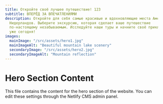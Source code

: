 ```yaml
---
title: Откройте своё лучшее путешествие! 123
subtitle: ВПЕРЁД ЗА ВПЕЧАТЛЕНИЯМИ
description: Откройте для себя самые красивые и вдохновляющие места Амстердама и
  Нидерландов. Выберите экскурсию, которая сделает ваше путешествие
  по-настоящему незабываемым. Исследуйте наши туры и начните своё приключение
  уже сегодня!
images:
  mainImage: "/src/assets/hero1.jpg"
  mainImageAlt: "Beautiful mountain lake scenery"
  secondaryImage: "/src/assets/hero2.jpg"
  secondaryImageAlt: "Mountain reflection"
---
```


# Hero Section Content

This file contains the content for the hero section of the website. You can edit these settings through the Netlify CMS admin panel.
